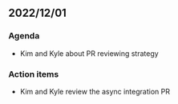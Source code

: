 ## 2022/12/01

### Agenda

- Kim and Kyle about PR reviewing strategy

### Action items

- Kim and Kyle review the async integration PR
